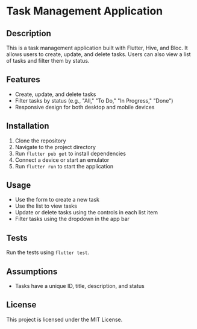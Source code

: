 # Task Management Application

## Description
This is a task management application built with Flutter, Hive, and Bloc. It allows users to create, update, and delete tasks. Users can also view a list of tasks and filter them by status.

## Features
- Create, update, and delete tasks
- Filter tasks by status (e.g., "All," "To Do," "In Progress," "Done")
- Responsive design for both desktop and mobile devices

## Installation
1. Clone the repository
2. Navigate to the project directory
3. Run `flutter pub get` to install dependencies
4. Connect a device or start an emulator
5. Run `flutter run` to start the application

## Usage
- Use the form to create a new task
- Use the list to view tasks
- Update or delete tasks using the controls in each list item
- Filter tasks using the dropdown in the app bar

## Tests
Run the tests using `flutter test`.

## Assumptions
- Tasks have a unique ID, title, description, and status

## License
This project is licensed under the MIT License.
